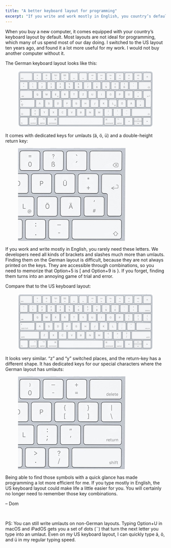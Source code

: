 ```yaml
---
title: "A better keyboard layout for programming"
excerpt: "If you write and work mostly in English, you country’s default keyboard layout might not be ideal."
---
```

When you buy a new computer, it comes equipped with your country’s keyboard layout by default. Most layouts are not ideal for programming, which many of us spend most of our day doing. I switched to the US layout ten years ago, and found it a lot more useful for my work. I would not buy another computer without it.

The German keyboard layout looks like this:

<figure>
  <img src="/assets/newsletters/a-better-keyboard-layout-for-programming/keyboard-layout-de.jpg" alt="The full German keyboard layout" />
</figure>

It comes with dedicated keys for umlauts (ä, ö, ü) and a double-height return key:

<figure>
  <img src="/assets/newsletters/a-better-keyboard-layout-for-programming/keyboard-layout-de-callout.jpg" alt="The right section of the German keyboard layout" />
</figure>

If you work and write mostly in English, you rarely need these letters. We developers need all kinds of brackets and slashes much more than umlauts. Finding them on the German layout is difficult, because they are not always printed on the keys. They are accessible through combinations, so you need to memorize that Option+5 is [ and Option+9 is }. If you forget, finding them turns into an annoying game of trial and error.

Compare that to the US keyboard layout:

<figure>
  <img src="/assets/newsletters/a-better-keyboard-layout-for-programming/keyboard-layout-us.jpg" alt="The full US keyboard layout" />
</figure>

It looks very similar. “z” and “y” switched places, and the return-key has a different shape. It has dedicated keys for our special characters where the German layout has umlauts:

<figure>
  <img src="/assets/newsletters/a-better-keyboard-layout-for-programming/keyboard-layout-us-callout.jpg" alt="The right section of the US keyboard layout" />
</figure>

Being able to find those symbols with a quick glance has made programming a lot more efficient for me. If you type mostly in English, the US keyboard layout could make life a little easier for you. You will certainly no longer need to remember those key combinations.

– Dom

​

PS: You can still write umlauts on non-German layouts. Typing Option+U in macOS and iPadOS gets you a set of dots (¨) that turn the next letter you type into an umlaut. Even on my US keyboard layout, I can quickly type ä, ö, and ü in my regular typing speed.
